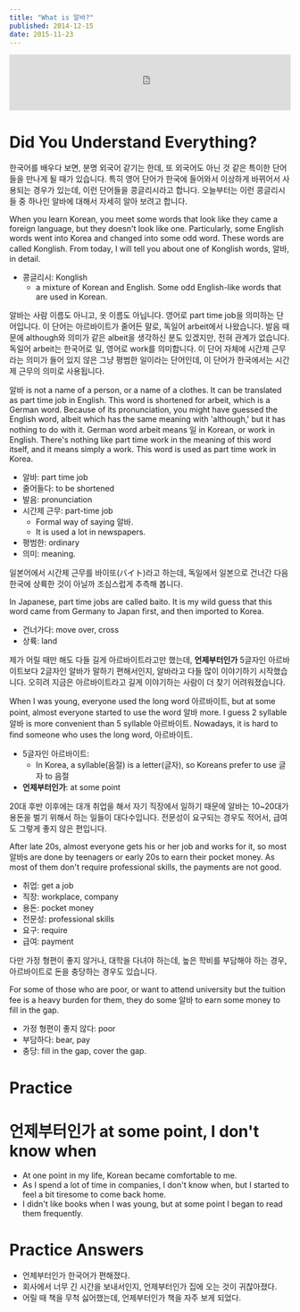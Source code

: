 ```yaml
---
title: "What is 알바?"
published: 2014-12-15
date: 2015-11-23
---
```

<iframe id="audio_iframe" src="https://www.podbean.com/media/player/audio/postId/5410828/url/http%253A%252F%252Fwiseinit.podbean.com%252Fe%252Fwhat-is-%25EC%2595%258C%25EB%25B0%2594%252F/initByJs/1/auto/1?skin=5" width="100%" height="100" frameborder="0" scrolling="no"></iframe>

#  Did You Understand Everything?

한국어를 배우다 보면, 분명 외국어 같기는 한데, 또 외국어도 아닌 것 같은 특이한 단어들을 만나게 될 때가 있습니다. 특히 영어 단어가 한국에 들어와서 이상하게 바뀌어서 사용되는 경우가 있는데, 이런 단어들을 콩글리시라고 합니다. 오늘부터는 이런 콩글리시들 중 하나인 알바에 대해서 자세히 알아 보려고 합니다.

When you learn Korean, you meet some words that look like they came a foreign language, but they doesn't look like one. Particularly, some English words went into Korea and changed into some odd word. These words are called Konglish. From today, I will tell you about one of Konglish words, 알바, in detail.

* 콩글리시: Konglish
	* a mixture of Korean and English. Some odd English-like words that are used in Korean.

</li>

알바는 사람 이름도 아니고, 옷 이름도 아닙니다. 영어로 part time job을 의미하는 단어입니다. 이 단어는 아르바이트가 줄어든 말로, 독일어 arbeit에서 나왔습니다. 발음 때문에 although와 의미가 같은 albeit을 생각하신 분도 있겠지만, 전혀 관계가 없습니다. 독일어 arbeit는 한국어로 일, 영어로 work를 의미합니다. 이 단어 자체에 시간제 근무라는 의미가 들어 있지 않은 그냥 평범한 일이라는 단어인데, 이 단어가 한국에서는 시간제 근무의 의미로 사용됩니다.

알바 is not a name of a person, or a name of a clothes. It can be translated as part time job in English. This word is shortened for arbeit, which is a German word. Because of its pronunciation, you might have guessed the English word, albeit which has the same meaning with 'although,' but it has nothing to do with it. German word arbeit means 일 in Korean, or work in English. There's nothing like part time work in the meaning of this word itself, and it means simply a work. This word is used as part time work in Korea.

* 알바: part time job
* 줄어들다: to be shortened
* 발음: pronunciation
* 시간제 근무: part-time job
	* Formal way of saying 알바.
	* It is used a lot in newspapers.
* 평범한: ordinary
* 의미: meaning.

일본어에서 시간제 근무를 바이또(バイト)라고 하는데, 독일에서 일본으로 건너간 다음 한국에 상륙한 것이 아닐까 조심스럽게 추측해 봅니다.

In Japanese, part time jobs are called baito. It is my wild guess that this word came from Germany to Japan first, and then imported to Korea.

* 건너가다: move over, cross
* 상륙: land

제가 어릴 때만 해도 다들 길게 아르바이트라고만 했는데, <span style="color: # ff0000;"><strong>언제부터인가</strong></span> 5글자인 아르바이트보다 2글자인 알바가 말하기 편해서인지, 알바라고 다들 많이 이야기하기 시작했습니다. 오히려 지금은 아르바이트라고 길게 이야기하는 사람이 더 찾기 어려워졌습니다.

When I was young, everyone used the long word 아르바이트, but at some point, almost everyone started to use the word 알바 more. I guess 2 syllable 알바 is more convenient than 5 syllable 아르바이트. Nowadays, it is hard to find someone who uses the long word, 아르바이트.

* 5글자인 아르바이트:
	* In Korea, a syllable(음절) is a letter(글자), so Koreans prefer to use 글자 to 음절
* <span style="color: # ff0000;"><strong>언제부터인가</strong></span>: at some point

20대 후반 이후에는 대개 취업을 해서 자기 직장에서 일하기 때문에 알바는 10~20대가 용돈을 벌기 위해서 하는 일들이 대다수입니다. 전문성이 요구되는 경우도 적어서, 급여도 그렇게 좋지 않은 편입니다.

After late 20s, almost everyone gets his or her job and works for it, so most 알바s are done by teenagers or early 20s to earn their pocket money. As most of them don't require professional skills, the payments are not good.

* 취업: get a job
* 직장: workplace, company
* 용돈: pocket money
* 전문성: professional skills
* 요구: require
* 급여: payment

다만 가정 형편이 좋지 않거나, 대학을 다녀야 하는데, 높은 학비를 부담해야 하는 경우, 아르바이트로 돈을 충당하는 경우도 있습니다.

For some of those who are poor, or want to attend university but the tuition fee is a heavy burden for them, they do some 알바 to earn some money to fill in the gap.

* 가정 형편이 좋지 않다: poor
* 부담하다: bear, pay
* 충당: fill in the gap, cover the gap.


#  Practice


#  언제부터인가 at some point, I don't know when


* At one point in my life, Korean became comfortable to me.
* As I spend a lot of time in companies, I don't know when, but I started to feel a bit tiresome to come back home.
* I didn't like books when I was young, but at some point I began to read them frequently.


#  Practice Answers


* 언제부터인가 한국어가 편해졌다.
* 회사에서 너무 긴 시간을 보내서인지, 언제부터인가 집에 오는 것이 귀찮아졌다.
* 어릴 때 책을 무척 싫어했는데, 언제부터인가 책을 자주 보게 되었다.
